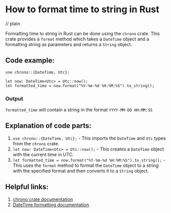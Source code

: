 # How to format time to string in Rust
// plain

Formatting time to string in Rust can be done using the `chrono` crate. This crate provides a `format` method which takes a `DateTime` object and a formatting string as parameters and returns a `String` object.

## Code example:
```
use chrono::{DateTime, Utc};

let now: DateTime<Utc> = Utc::now();
let formatted_time = now.format("%Y-%m-%d %H:%M:%S").to_string();
```

### Output
`formatted_time` will contain a string in the format `YYYY-MM-DD HH:MM:SS`

## Explanation of code parts:
1. `use chrono::{DateTime, Utc};` - This imports the `DateTime` and `Utc` types from the `chrono` crate.
2. `let now: DateTime<Utc> = Utc::now();` - This creates a `DateTime` object with the current time in UTC.
3. `let formatted_time = now.format("%Y-%m-%d %H:%M:%S").to_string();` - This uses the `format` method to format the `DateTime` object to a string with the specified format and then converts it to a `String` object.

## Helpful links:
1. [chrono crate documentation](https://docs.rs/chrono/0.4.11/chrono/)
2. [DateTime formatting documentation](https://docs.rs/chrono/0.4.11/chrono/format/strftime/index.html)